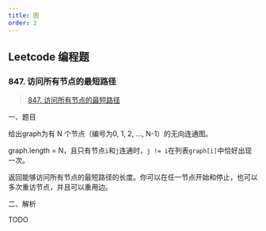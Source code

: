 ```yaml
---
title: 图
order: 2
---
```


<!-- more -->

## Leetcode 编程题

### 847. 访问所有节点的最短路径

> [847. 访问所有节点的最短路径](https://leetcode-cn.com/problems/shortest-path-visiting-all-nodes/ "847. 访问所有节点的最短路径")

一、题目

给出graph为有 N 个节点（编号为0, 1, 2, ..., N-1）的无向连通图。

graph.length = N，且只有节点`i`和`j`连通时，`j != i`在列表`graph[i]`中恰好出现一次。

返回能够访问所有节点的最短路径的长度。你可以在任一节点开始和停止，也可以多次重访节点，并且可以重用边。

二、解析

TODO
